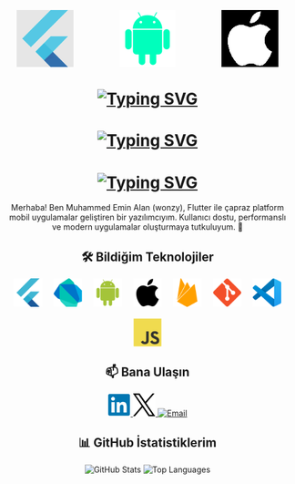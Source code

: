 <!-- Banner: Sadece logolar, daha büyük ve yan yana, Apple beyaz -->
<p align="center" style="display: flex; justify-content: center; gap: 80px; flex-wrap: nowrap;">
  <!-- Flutter -->
  <img src="https://raw.githubusercontent.com/devicons/devicon/master/icons/flutter/flutter-original.svg" height="100" alt="Flutter Logo" style="filter: brightness(1.2) invert(0.1);" />

  <!-- Android -->
  <img src="https://raw.githubusercontent.com/devicons/devicon/master/icons/android/android-original.svg" height="100" alt="Android Logo" style="filter: brightness(1.1) saturate(1.5) hue-rotate(80deg);" />

  <!-- iOS (Apple) -->
  <img src="https://raw.githubusercontent.com/devicons/devicon/master/icons/apple/apple-original.svg" height="100" alt="Apple Logo" style="filter: brightness(10) invert(1);" />
</p>

<!-- Animasyonlu yazılar alt alta, neon renkli -->
<h1 align="center">
  <a href="https://git.io/typing-svg">
    <img src="https://readme-typing-svg.herokuapp.com?font=Fira+Code&size=28&pause=700&color=00C4FF&center=true&vCenter=true&width=650&lines=Hi,+I'm+Muhammed+Emin+Alan+(wonzy)" alt="Typing SVG" />
  </a>
</h1>

<h1 align="center">
  <a href="https://git.io/typing-svg">
    <img src="https://readme-typing-svg.herokuapp.com?font=Fira+Code&size=30&pause=500&color=FF6EC7&center=true&vCenter=true&width=650&lines=Flutter+Developer+🚀" alt="Typing SVG" />
  </a>
</h1>

<h1 align="center">
  <a href="https://git.io/typing-svg">
    <img src="https://readme-typing-svg.herokuapp.com?font=Fira+Code&size=32&pause=600&color=7CFC00&center=true&vCenter=true&width=650&lines=Cross+Platform+App+Builder+🌍" alt="Typing SVG" />
  </a>
</h1>

<!-- Hakkımda Kısa Açıklama -->
<p align="center">
  Merhaba! Ben Muhammed Emin Alan (wonzy), Flutter ile çapraz platform mobil uygulamalar geliştiren bir yazılımcıyım. Kullanıcı dostu, performanslı ve modern uygulamalar oluşturmaya tutkuluyum. 🚀
</p>

<!-- Teknolojiler Bölümü -->
<h2 align="center">🛠 Bildiğim Teknolojiler</h2>
<p align="center" style="display: flex; flex-wrap: wrap; justify-content: center; gap: 20px;">
  <img src="https://raw.githubusercontent.com/devicons/devicon/master/icons/flutter/flutter-original.svg" height="50" alt="Flutter" title="Flutter" />
  <img src="https://raw.githubusercontent.com/devicons/devicon/master/icons/dart/dart-original.svg" height="50" alt="Dart" title="Dart" />
  <img src="https://raw.githubusercontent.com/devicons/devicon/master/icons/android/android-original.svg" height="50" alt="Android" title="Android" />
  <img src="https://raw.githubusercontent.com/devicons/devicon/master/icons/apple/apple-original.svg" height="50" alt="iOS" title="iOS" />
  <img src="https://raw.githubusercontent.com/devicons/devicon/master/icons/firebase/firebase-plain.svg" height="50" alt="Firebase" title="Firebase" />
  <img src="https://raw.githubusercontent.com/devicons/devicon/master/icons/git/git-original.svg" height="50" alt="Git" title="Git" />
  <img src="https://raw.githubusercontent.com/devicons/devicon/master/icons/vscode/vscode-original.svg" height="50" alt="VS Code" title="VS Code" />
  <img src="https://raw.githubusercontent.com/devicons/devicon/master/icons/javascript/javascript-original.svg" height="50" alt="JavaScript" title="JavaScript" />
</p>

<!-- İletişim ve Sosyal Medya -->
<h2 align="center">📫 Bana Ulaşın</h2>
<p align="center">
  <a href="https://linkedin.com/in/kullanıcı-adın" target="_blank">
    <img src="https://raw.githubusercontent.com/devicons/devicon/master/icons/linkedin/linkedin-original.svg" height="40" alt="LinkedIn" />
  </a>
  <a href="https://twitter.com/kullanıcı-adın" target="_blank">
    <img src="https://raw.githubusercontent.com/devicons/devicon/master/icons/twitter/twitter-original.svg" height="40" alt="Twitter" />
  </a>
  <a href="mailto:ornek@email.com">
    <img src="https://img.icons8.com/color/48/000000/email.png" height="40" alt="Email" />
  </a>
</p>

<!-- İstatistikler -->
<h2 align="center">📊 GitHub İstatistiklerim</h2>
<p align="center">
  <img src="https://github-readme-stats.vercel.app/api?username=wonzy&show_icons=true&theme=radical" alt="GitHub Stats" />
  <img src="https://github-readme-stats.vercel.app/api/top-langs/?username=wonzy&layout=compact&theme=radical" alt="Top Languages" />
</p>
